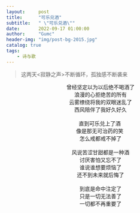 ```yaml
---
layout:     post
title:      "可乐兑酒"
subtitle:   " \"可乐兑酒\""
date:       2022-09-17 01:00:00
author:     "Gumc"
header-img: "img/post-bg-2015.jpg"
catalog: true
tags:
    - 诗与歌
---
```

> 这两天<寂静之声>不断循环，孤独感不断袭来

<center>
曾经坚定以为以后绝不喝酒了­<br/>
浪漫的心拒绝苦的所有­<br/>
云雾缭绕将我的双眼迷乱了­<br/>
西风陪伴了我好久好久­<br/>
­<br/>
直到可乐兑上了酒 ­<br/>
像是那无可治药的笑 ­<br/>
怎么戒都戒不掉了­<br/>
­<br/>
风说苦涩甘甜都是一种酒­<br/>
讨厌害怕又忘不了­<br/>
谁说谁想要烦恼了­<br/>
还不到未来就后悔了­<br/>
<br/>
到底是命中注定了­<br/>
只是一切无法善了­<br/>
一切都不再重要了­<br/>
</center>
